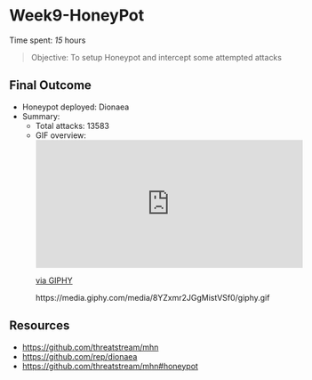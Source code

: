 # Week9-HoneyPot

Time spent: *15* hours

> Objective: To setup Honeypot and intercept some attempted attacks

## Final Outcome
- Honeypot deployed: Dionaea
- Summary:
  - Total attacks: 13583
  - GIF overview: 
    <iframe src="https://giphy.com/embed/8YZxmr2JGgMistVSf0" width="480" height="230" frameBorder="0" class="giphy-embed" allowFullScreen></iframe><p><a href="https://giphy.com/gifs/8YZxmr2JGgMistVSf0">via GIPHY</a></p>
    https://media.giphy.com/media/8YZxmr2JGgMistVSf0/giphy.gif
  
## Resources
- https://github.com/threatstream/mhn
- https://github.com/rep/dionaea
- https://github.com/threatstream/mhn#honeypot


  
  
  
  
